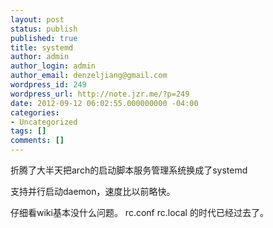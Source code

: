 ```yaml
---
layout: post
status: publish
published: true
title: systemd
author: admin
author_login: admin
author_email: denzeljiang@gmail.com
wordpress_id: 249
wordpress_url: http://note.jzr.me/?p=249
date: 2012-09-12 06:02:55.000000000 -04:00
categories:
- Uncategorized
tags: []
comments: []
---
```


折腾了大半天把arch的启动脚本服务管理系统换成了systemd

支持并行启动daemon，速度比以前略快。

仔细看wiki基本没什么问题。 rc.conf rc.local 的时代已经过去了。

